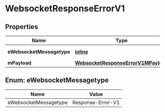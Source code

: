 
# WebsocketResponseErrorV1

## Properties
Name | Type | Description | Notes
------------ | ------------- | ------------- | -------------
**eWebsocketMessagetype** | [**inline**](#EWebsocketMessagetype) | The Type of message | 
**mPayload** | [**WebsocketResponseErrorV1MPayload**](WebsocketResponseErrorV1MPayload.md) |  | 


<a id="EWebsocketMessagetype"></a>
## Enum: eWebsocketMessagetype
Name | Value
---- | -----
eWebsocketMessagetype | Response-Error-V1



